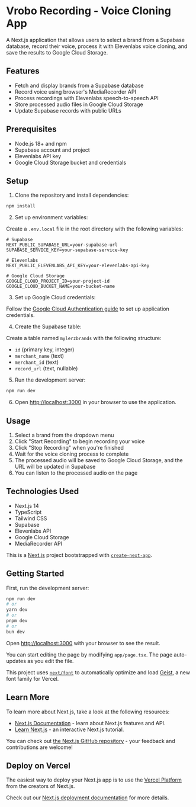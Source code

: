 # Vrobo Recording - Voice Cloning App

A Next.js application that allows users to select a brand from a Supabase database, record their voice, process it with Elevenlabs voice cloning, and save the results to Google Cloud Storage.

## Features

- Fetch and display brands from a Supabase database
- Record voice using browser's MediaRecorder API
- Process recordings with Elevenlabs speech-to-speech API
- Store processed audio files in Google Cloud Storage
- Update Supabase records with public URLs

## Prerequisites

- Node.js 18+ and npm
- Supabase account and project
- Elevenlabs API key
- Google Cloud Storage bucket and credentials

## Setup

1. Clone the repository and install dependencies:

```bash
npm install
```

2. Set up environment variables:

Create a `.env.local` file in the root directory with the following variables:

```
# Supabase
NEXT_PUBLIC_SUPABASE_URL=your-supabase-url
SUPABASE_SERVICE_KEY=your-supabase-service-key

# Elevenlabs
NEXT_PUBLIC_ELEVENLABS_API_KEY=your-elevenlabs-api-key

# Google Cloud Storage
GOOGLE_CLOUD_PROJECT_ID=your-project-id
GOOGLE_CLOUD_BUCKET_NAME=your-bucket-name
```

3. Set up Google Cloud credentials:

Follow the [Google Cloud Authentication guide](https://cloud.google.com/docs/authentication/getting-started) to set up application credentials.

4. Create the Supabase table:

Create a table named `mylerzbrands` with the following structure:
- `id` (primary key, integer)
- `merchant_name` (text)
- `merchant_id` (text)
- `record_url` (text, nullable)

5. Run the development server:

```bash
npm run dev
```

6. Open [http://localhost:3000](http://localhost:3000) in your browser to use the application.

## Usage

1. Select a brand from the dropdown menu
2. Click "Start Recording" to begin recording your voice
3. Click "Stop Recording" when you're finished
4. Wait for the voice cloning process to complete
5. The processed audio will be saved to Google Cloud Storage, and the URL will be updated in Supabase
6. You can listen to the processed audio on the page

## Technologies Used

- Next.js 14
- TypeScript
- Tailwind CSS
- Supabase
- Elevenlabs API
- Google Cloud Storage
- MediaRecorder API

This is a [Next.js](https://nextjs.org) project bootstrapped with [`create-next-app`](https://nextjs.org/docs/app/api-reference/cli/create-next-app).

## Getting Started

First, run the development server:

```bash
npm run dev
# or
yarn dev
# or
pnpm dev
# or
bun dev
```

Open [http://localhost:3000](http://localhost:3000) with your browser to see the result.

You can start editing the page by modifying `app/page.tsx`. The page auto-updates as you edit the file.

This project uses [`next/font`](https://nextjs.org/docs/app/building-your-application/optimizing/fonts) to automatically optimize and load [Geist](https://vercel.com/font), a new font family for Vercel.

## Learn More

To learn more about Next.js, take a look at the following resources:

- [Next.js Documentation](https://nextjs.org/docs) - learn about Next.js features and API.
- [Learn Next.js](https://nextjs.org/learn) - an interactive Next.js tutorial.

You can check out [the Next.js GitHub repository](https://github.com/vercel/next.js) - your feedback and contributions are welcome!

## Deploy on Vercel

The easiest way to deploy your Next.js app is to use the [Vercel Platform](https://vercel.com/new?utm_medium=default-template&filter=next.js&utm_source=create-next-app&utm_campaign=create-next-app-readme) from the creators of Next.js.

Check out our [Next.js deployment documentation](https://nextjs.org/docs/app/building-your-application/deploying) for more details.
